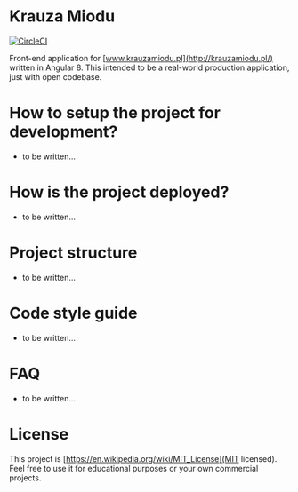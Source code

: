 # Krauza Miodu

[![CircleCI](https://circleci.com/gh/wiktor-mazur/krauza-miodu-front/tree/master.svg?style=svg)](https://circleci.com/gh/wiktor-mazur/krauza-miodu-front/tree/master)

Front-end application for [www.krauzamiodu.pl](http://krauzamiodu.pl/) written in Angular 8. This intended to be a
real-world production application, just with open codebase.

# How to setup the project for development?

- to be written...

# How is the project deployed?

- to be written...

# Project structure

- to be written...

# Code style guide

- to be written...

# FAQ

- to be written...

# License

This project is [https://en.wikipedia.org/wiki/MIT_License](MIT licensed).
Feel free to use it for educational purposes or your own commercial projects.